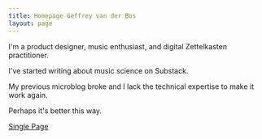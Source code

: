 ```yaml
---
title: Homepage Geffrey van der Bos
layout: page 
---
```


I'm a product designer, music enthusiast, and digital Zettelkasten practitioner.

I've started writing about music science on Substack.

My previous microblog broke and I lack the technical expertise to make it work again.

Perhaps it's better this way.

[Single Page](/page/)